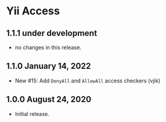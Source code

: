 # Yii Access

## 1.1.1 under development

- no changes in this release.

## 1.1.0 January 14, 2022

- New #15: Add `DenyAll` and `AllowAll` access checkers (vjik)

## 1.0.0 August 24, 2020

- Initial release.
